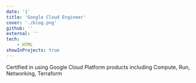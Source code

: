 ```yaml
---
date: '1'
title: 'Google Cloud Engineer'
cover: './blog.png'
github: ''
external: ''
tech:
    - HTML
showInProjects: true
---
```


Certified in using Google Cloud Platform products including Compute, Run, Networking, Terraform